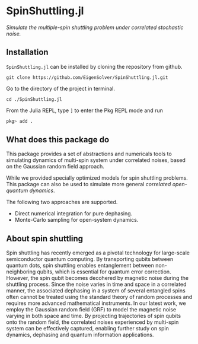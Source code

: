 # SpinShuttling.jl

*Simulate the multiple-spin shuttling problem under correlated stochastic noise.*

## Installation
<!-- ### Github Repository -->
`SpinShuttling.jl` can be installed by cloning the repository from github.
```shell
git clone https://github.com/EigenSolver/SpinShuttling.jl.git
```
Go to the directory of the project in terminal. 
```shell
cd ./SpinShuttling.jl
```
From the Julia REPL, type `]` to enter the Pkg REPL mode and run
```julia
pkg> add .
```
<!-- ### Julia Package Manager
From the Julia REPL, type `]` to enter the Pkg REPL mode and run
```shell
pkg> add SpinShuttling
``` -->

## What does this package do
This package provides a set of abstractions and numericals tools to simulating dynamics of multi-spin system under correlated noises, based on the Gaussian random field approach. 


While we provided specially optimized models for spin shuttling problems. This package can also be used to simulate more general *correlated open-quantum dynamics*.

The following two approaches are supported.
- Direct numerical integration for pure dephasing.
- Monte-Carlo sampling for open-system dynamics. 

## About spin shuttling
Spin shuttling has recently emerged as a pivotal technology for large-scale semiconductor quantum computing. By transporting qubits between quantum dots, spin shuttling enables entanglement between non-neighboring qubits, which is essential for quantum error correction. However, the spin qubit becomes decohered by magnetic noise during the shuttling process. Since the noise varies in time and space in a correlated manner, the associated dephasing in a system of several entangled spins often cannot be treated using the standard theory of random processes and requires more advanced mathematical instruments. 
In our latest work, we employ the Gaussian random field (GRF) to model the magnetic noise varying in both space and time. By projecting trajectories of spin qubits onto the random field, the correlated noises experienced by multi-spin system can be effectively captured, enabling further study on spin dynamics, dephasing and quantum information applications. 
